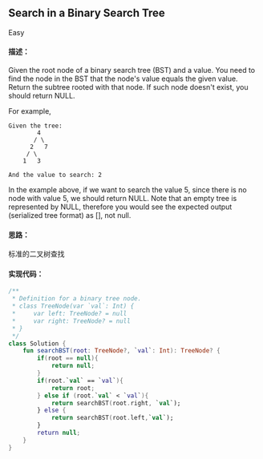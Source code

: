 ## Search in a Binary Search Tree
Easy

#### 描述： 
Given the root node of a binary search tree (BST) and a value. You need to find the node in the BST that the node's value equals the given value. Return the subtree rooted with that node. If such node doesn't exist, you should return NULL.

For example, 

```
Given the tree:
        4
       / \
      2   7
     / \
    1   3

And the value to search: 2
```
In the example above, if we want to search the value 5, since there is no node with value 5, we should return NULL.
Note that an empty tree is represented by NULL, therefore you would see the expected output (serialized tree format) as [], not null.

#### 思路：
标准的二叉树查找

#### 实现代码：
``` kotlin
/**
 * Definition for a binary tree node.
 * class TreeNode(var `val`: Int) {
 *     var left: TreeNode? = null
 *     var right: TreeNode? = null
 * }
 */
class Solution {
    fun searchBST(root: TreeNode?, `val`: Int): TreeNode? {
        if(root == null){
            return null;
        }
        if(root.`val` == `val`){
            return root;
        } else if (root.`val` < `val`){
            return searchBST(root.right, `val`);
        } else {
            return searchBST(root.left,`val`);
        }
        return null;
    }
}
```
